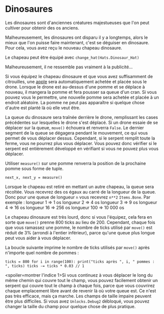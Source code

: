 # Dinosaures
Les dinosaures sont d'anciennes créatures majestueuses que l'on peut cultiver pour obtenir des os anciens.

Malheureusement, les dinosaures ont disparu il y a longtemps, alors le mieux que l'on puisse faire maintenant, c'est se déguiser en dinosaure.
Pour cela, vous avez reçu le nouveau chapeau dinosaure.

Le chapeau peut être équipé avec
`change_hat(Hats.Dinosaur_Hat)`

Malheureusement, il ne ressemble pas vraiment à la publicité...

Si vous équipez le chapeau dinosaure et que vous avez suffisamment de citrouilles, une [apple](objects/apple) sera automatiquement achetée et placée sous le drone.
Lorsque le drone est au-dessus d'une pomme et se déplace à nouveau, il mangera la pomme et fera pousser sa queue d'un cran. Si vous pouvez vous le permettre, une nouvelle pomme sera achetée et placée à un endroit aléatoire.
La pomme ne peut pas apparaître si quelque chose d'autre est planté là où elle veut être.

La queue du dinosaure sera traînée derrière le drone, remplissant les cases précédentes sur lesquelles le drone s'est déplacé. Si un drone essaie de se déplacer sur la queue, `move()` échouera et renverra `False`.
Le dernier segment de la queue se dégagera pendant le mouvement, ce qui vous permet de vous déplacer dessus. Cependant, si le serpent remplit toute la ferme, vous ne pourrez plus vous déplacer. Vous pouvez donc vérifier si le serpent est entièrement développé en vérifiant si vous ne pouvez plus vous déplacer.

Utiliser `measure()` sur une pomme renverra la position de la prochaine pomme sous forme de tuple.

`next_x, next_y = measure()`

Lorsque le chapeau est retiré en mettant un autre chapeau, la queue sera récoltée.
Vous recevrez des os égaux au carré de la longueur de la queue. Donc pour une queue de longueur `n` vous recevrez `n**2` `Items.Bone`.
Par exemple :
longueur 1 => 1 os
longueur 2 => 4 os
longueur 3 => 9 os
longueur 4 => 16 os
longueur 16 => 256 os
longueur 100 => 10 000 os

Le chapeau dinosaure est très lourd, donc si vous l'équipez, cela fera en sorte que `move()` prenne 800 ticks au lieu de 200. Cependant, chaque fois que vous ramassez une pomme, le nombre de ticks utilisé par `move()` est réduit de 3% (arrondi à l'entier inférieur), parce qu'une queue plus longue peut vous aider à vous déplacer.

La boucle suivante imprime le nombre de ticks utilisés par `move()` après n'importe quel nombre de pommes :

`ticks = 800
for i in range(100):
    print("ticks après ", i, " pommes : ", ticks)
    ticks -= ticks * 0.03 // 1`

<spoiler=montrer l'indice 1>Si vous continuez à vous déplacer le long du même chemin qui couvre tout le champ, vous pouvez facilement obtenir un serpent qui couvre tout le champ à chaque fois, parce que vous couvrirez chaque emplacement libre avant de revenir là où votre queue est. Ce n'est pas très efficace, mais ça marche.
Les champs de taille impaire peuvent être plus difficiles. Si vous avez `Unlocks.Debug2` débloqué, vous pouvez changer la taille du champ pour quelque chose de plus pratique.</spoiler>